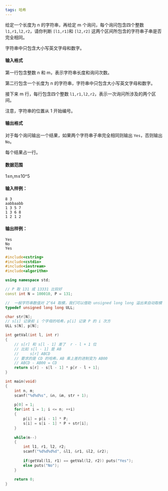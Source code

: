 ```yaml
---
tags: 哈希
---
```




给定一个长度为 n 的字符串，再给定 m 个询问，每个询问包含四个整数 `l1,r1,l2,r2`，请你判断 `[l1,r1]`和 `[l2,r2]` 这两个区间所包含的字符串子串是否完全相同。

字符串中只包含大小写英文字母和数字。

#### 输入格式

第一行包含整数 n 和 m，表示字符串长度和询问次数。

第二行包含一个长度为 n 的字符串，字符串中只包含大小写英文字母和数字。

接下来 m 行，每行包含四个整数 `l1,r1,l2,r2`，表示一次询问所涉及的两个区间。

注意，字符串的位置从 1 开始编号。

#### 输出格式

对于每个询问输出一个结果，如果两个字符串子串完全相同则输出 `Yes`，否则输出 `No`。

每个结果占一行。

#### 数据范围

1≤n,m≤10^5

#### 输入样例：

```
8 3
aabbaabb
1 3 5 7
1 3 6 8
1 2 1 2
```

#### 输出样例：

```
Yes
No
Yes
```



```cpp
#include<cstring>
#include<cstdio>
#include<iostream>
#include<algorithm>

using namespace std;

// P 取 131 或 13331 比较好
const int N = 100010, P = 131;

//  一般字符串数值对 2^64 取模，我们可以借助 unsigned long long 溢出来自动取模
typedef unsigned long long ULL;

char str[N];
// s[i] 记录前 i 个字母的哈希，p[i] 记录 P 的 i 次方
ULL s[N], p[N]; 

int getVal(int l, int r)
{
    // s[r] 和 s[l - 1] 差了  r - l + 1 位
    // 比如 s[l - 1] 是 AB
    // 	   s[r] ABCD 
    // 要求的是 CD 的哈希，AB 乘上差的进制变为 AB00 
    // ABCD - AB00 = CD
    return s[r] - s[l - 1] * p[r - l + 1];
}

int main(void)
{
    int n, m;
    scanf("%d%d%s", &n, &m, str + 1);
    
    p[0] = 1;
    for(int i = 1; i <= n; ++i)
    {
        p[i] = p[i - 1] * P;
        s[i] = s[i - 1] * P + str[i];
    }
    
    while(m--)
    {
        int l1, r1, l2, r2;
        scanf("%d%d%d%d", &l1, &r1, &l2, &r2);
        
        if(getVal(l1, r1) == getVal(l2, r2)) puts("Yes");
        else puts("No");
    }
    
    return 0;
}
```

